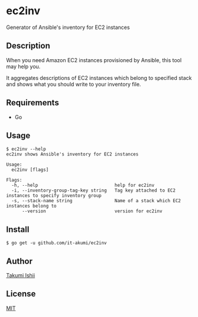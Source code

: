 ec2inv
====

Generator of Ansible's inventory for EC2 instances

## Description

When you need Amazon EC2 instances provisioned by Ansible, this tool may help you.

It aggregates descriptions of EC2 instances which belong to specified stack and
shows what you should write to your inventory file.

## Requirements
* Go

## Usage
```
$ ec2inv --help
ec2inv shows Ansible's inventory for EC2 instances

Usage:
  ec2inv [flags]

Flags:
  -h, --help                             help for ec2inv
  -i, --inventory-group-tag-key string   Tag key attached to EC2 instances to specify inventory group
  -s, --stack-name string                Name of a stack which EC2 instances belong to
      --version                          version for ec2inv
```

## Install
```
$ go get -u github.com/it-akumi/ec2inv
```

## Author
[Takumi Ishii](https://github.com/it-akumi)

## License
[MIT](https://github.com/it-akumi/EC2-inventory-generator/blob/master/LICENSE)

